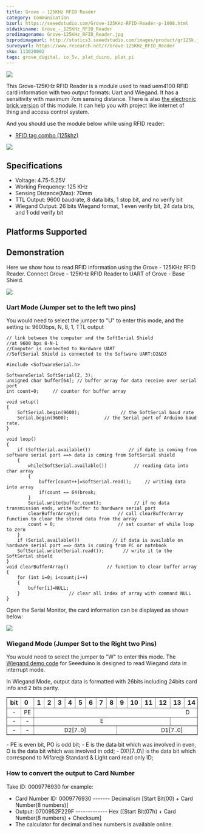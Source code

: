 ```yaml
---
title: Grove - 125KHz RFID Reader
category: Communication
bzurl: https://seeedstudio.com/Grove-125KHz-RFID-Reader-p-1008.html
oldwikiname: Grove_-_125KHz_RFID_Reader
prodimagename: Grove-125KHz_RFID_Reader.jpg
bzprodimageurl: http://statics3.seeedstudio.com/images/product/gr125k.jpg
surveyurl: https://www.research.net/r/Grove-125KHz_RFID_Reader
sku: 113020002
tags: grove_digital, io_5v, plat_duino, plat_pi
---
```


![](/assets/Grove-125KHz_RFID_Reader/img/Grove-125KHz_RFID_Reader.jpg)

This Grove-125KHz RFID Reader is a module used to read uem4100 RFID card information with two output formats: Uart and Wiegand. It has a sensitivity with maximum 7cm sensing distance. There is also [the electronic brick version](http://www.seeedstudio.com/depot/electronic-brick-125khz-rfid-card-reader-p-702.html?cPath=52) of this module. It can help you with project like internet of thing and access control system.

And you should use the module below while using RFID reader:

-   [RFID tag combo (125khz)](http://www.seeedstudio.com/depot/rfid-tag-combo-125khz-5-pcs-p-700.html?cPath=19_24)

[![](/assets/common/Get_One_Now_Banner.png)](http://www.seeedstudio.com/depot/grove-125khz-rfid-reader-p-1008.html)

Specifications
--------------

-   Voltage: 4.75-5.25V
-   Working Frequency: 125 KHz
-   Sensing Distance(Max): 70mm
-   TTL Output: 9600 baudrate, 8 data bits, 1 stop bit, and no verify bit
-   Wiegand Output: 26 bits Wiegand format, 1 even verify bit, 24 data bits, and 1 odd verify bit

Platforms Supported
-------------------

Demonstration
-------------

Here we show how to read RFID information using the Grove - 125KHz RFID Reader. Connect Grove - 125KHz RFID Reader to UART of Grove - Base Shield.

![](/assets/Grove-125KHz_RFID_Reader/img/RFID_reader.jpg)

### Uart Mode (Jumper set to the left two pins)

You would need to select the jumper to "U" to enter this mode, and the setting is: 9600bps, N, 8, 1, TTL output

```
// link between the computer and the SoftSerial Shield
//at 9600 bps 8-N-1
//Computer is connected to Hardware UART
//SoftSerial Shield is connected to the Software UART:D2&D3
 
#include <SoftwareSerial.h>
 
SoftwareSerial SoftSerial(2, 3);
unsigned char buffer[64]; // buffer array for data receive over serial port
int count=0;     // counter for buffer array
 
void setup()
{
    SoftSerial.begin(9600);               // the SoftSerial baud rate
    Serial.begin(9600);             // the Serial port of Arduino baud rate.
}
 
void loop()
{
    if (SoftSerial.available())              // if date is coming from software serial port ==> data is coming from SoftSerial shield
    {
        while(SoftSerial.available())          // reading data into char array
        {
            buffer[count++]=SoftSerial.read();     // writing data into array
            if(count == 64)break;
        }
        Serial.write(buffer,count);            // if no data transmission ends, write buffer to hardware serial port
        clearBufferArray();              // call clearBufferArray function to clear the stored data from the array
        count = 0;                       // set counter of while loop to zero
    }
    if (Serial.available())            // if data is available on hardware serial port ==> data is coming from PC or notebook
    SoftSerial.write(Serial.read());       // write it to the SoftSerial shield
}
void clearBufferArray()              // function to clear buffer array
{
    for (int i=0; i<count;i++)
    {
        buffer[i]=NULL;
    }                  // clear all index of array with command NULL
}
```

Open the Serial Monitor, the card information can be displayed as shown below:

![](/assets/Grove-125KHz_RFID_Reader/img/Read_Data_.jpg)

### Wiegand Mode (Jumper Set to the Right two Pins)

You would need to select the jumper to "W" to enter this mode.
The [Wiegand demo code](/assets/Grove-125KHz_RFID_Reader/res/RFID_Wiegand_INT.zip) for Seeeduino is designed to read Wiegand data in interrupt mode.

In Wiegand Mode, output data is formatted with 26bits including 24bits card info and 2 bits parity.

<table border="1">
<tr style="font-weight:bold">
<td width="20">
bit
</td>
<td width="20">
0
</td>
<td width="20">
1
</td>
<td width="20">
2
</td>
<td width="20">
3
</td>
<td width="20">
4
</td>
<td width="20">
5
</td>
<td width="20">
6
</td>
<td width="20">
7
</td>
<td width="20">
8
</td>
<td width="20">
9
</td>
<td width="20">
10
</td>
<td width="20">
11
</td>
<td width="20">
12
</td>
<td width="20">
13
</td>
<td width="20">
14
</td>
<td width="20">
15
</td>
<td width="20">
16
</td>
<td width="20">
17
</td>
<td width="20">
18
</td>
<td width="20">
19
</td>
<td width="20">
20
</td>
<td width="20">
21
</td>
<td width="20">
22
</td>
<td width="20">
23
</td>
<td width="20">
24
</td>
<td width="20">
25
</td>
</tr>
<tr style="font-size: 90%" align="center">
<td>
-
</td>
<td>
PE
</td>
<td colspan="24" rowspan="1">
D
</td>
<td>
P0
</td>
</tr>
<tr style="font-size: 90%" align="center">
<td>
-
</td>
<td>
-
</td>
<td colspan="12" rowspan="1">
E
</td>
<td colspan="12" rowspan="1">
0
</td>
<td>
-
</td>
</tr>
<tr style="font-size: 90%" align="center">
<td>
-
</td>
<td>
-
</td>
<td colspan="8" rowspan="1">
D2[7..0]
</td>
<td colspan="8" rowspan="1">
D1[7..0]
</td>
<td colspan="8" rowspan="1">
D0[7..0]
</td>
<td>
-
</td>
</tr>
</table>
-   PE is even bit, PO is odd bit;
-   E is the data bit which was involved in even, O is the data bit which was involved in odd;
-   DX\[7..0\] is the data bit which correspond to Mifare@ Standard & Light card read only ID;

### How to convert the output to Card Number

Take ID: 0009776930 for example:

-   Card Number ID: 0009776930 ------- Decimalism [Start Bit(00) + Card Number(8 numbers)]
-   Output: 0700952F229F ------------- Hex [[Start Bit(07h) + Card Number(8 numbers) + Checksum]
-   The calculator for decimal and hex numbers is available online.

<!-- This Markdown file was created from http://www.seeedstudio.com/wiki/Grove_-_125KHz_RFID_Reader -->
